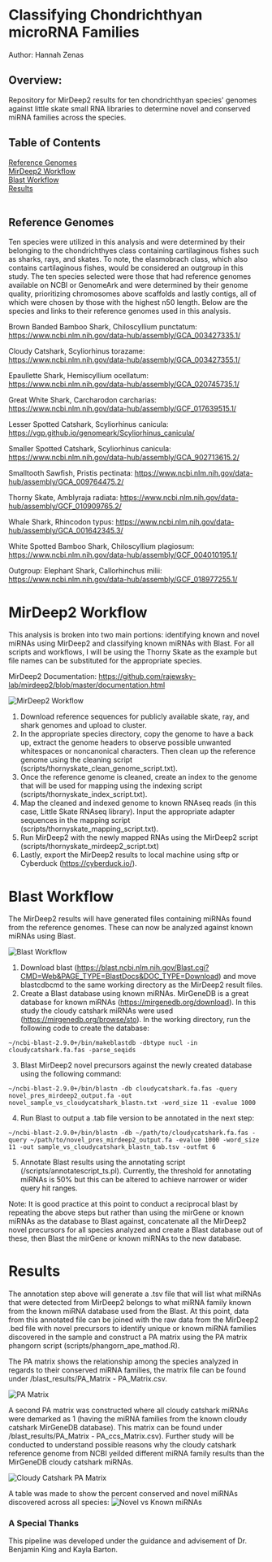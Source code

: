 # Classifying Chondrichthyan microRNA Families
Author: Hannah Zenas

## Overview:
Repository for MirDeep2 results for ten chondrichthyan species' genomes against little skate small RNA libraries to determine novel and conserved miRNA families across the species.

## Table of Contents

<a href="#Reference Genomes">Reference Genomes</a></br>
<a href="#MirDeep2 Workflow">MirDeep2 Workflow</a></br>
<a href="#Blast Workflow">Blast Workflow</a></br>
<a href="#Results">Results</a></br>
</br>

## <a name="Reference Genomes">Reference Genomes</a>
Ten species were utilized in this analysis and were determined by their belonging to the chondrichthyes class containing cartilaginous fishes such as sharks, rays, and skates. To note, the elasmobrach class, which also contains cartilaginous fishes, would be considered an outgroup in this study. The ten species selected were those that had reference genomes available on NCBI or GenomeArk and were determined by their genome quality, prioritizing chromosomes above scaffolds and lastly contigs, all of which were chosen by those with the highest n50 length. Below are the species and links to their reference genomes used in this analysis.

Brown Banded Bamboo Shark, Chiloscyllium punctatum: https://www.ncbi.nlm.nih.gov/data-hub/assembly/GCA_003427335.1/

Cloudy Catshark, Scyliorhinus torazame: https://www.ncbi.nlm.nih.gov/data-hub/assembly/GCA_003427355.1/

Epaullette Shark, Hemiscyllium ocellatum: https://www.ncbi.nlm.nih.gov/data-hub/assembly/GCA_020745735.1/

Great White Shark, Carcharodon carcharias: https://www.ncbi.nlm.nih.gov/data-hub/assembly/GCF_017639515.1/

Lesser Spotted Catshark, Scyliorhinus canicula: https://vgp.github.io/genomeark/Scyliorhinus_canicula/ 

Smaller Spotted Catshark, Scyliorhinus canicula: https://www.ncbi.nlm.nih.gov/data-hub/assembly/GCA_902713615.2/

Smalltooth Sawfish, Pristis pectinata: https://www.ncbi.nlm.nih.gov/data-hub/assembly/GCA_009764475.2/

Thorny Skate, Amblyraja radiata: https://www.ncbi.nlm.nih.gov/data-hub/assembly/GCF_010909765.2/

Whale Shark, Rhincodon typus: https://www.ncbi.nlm.nih.gov/data-hub/assembly/GCA_001642345.3/

White Spotted Bamboo Shark, Chiloscyllium plagiosum: https://www.ncbi.nlm.nih.gov/data-hub/assembly/GCF_004010195.1/ 

Outgroup:
Elephant Shark, Callorhinchus milii: https://www.ncbi.nlm.nih.gov/data-hub/assembly/GCF_018977255.1/
 

# <a name="MirDeep2 Workflow">MirDeep2 Workflow</a>
This analysis is broken into two main portions: identifying known and novel miRNAs using MirDeep2 and classifying known miRNAs with Blast. For all scripts and workflows, I will be using the Thorny Skate as the example but file names can be substituted for the appropriate species. 

MirDeep2 Documentation: https://github.com/rajewsky-lab/mirdeep2/blob/master/documentation.html
 
![MirDeep2 Workflow](images/mirdeepworkflow.png)

1. Download reference sequences for publicly available skate, ray, and shark genomes and upload to cluster.
2. In the appropriate species directory, copy the genome to have a back up, extract the genome headers to observe possible unwanted whitespaces or noncanonical characters. Then clean up the reference genome using the cleaning script (scripts/thornyskate_clean_genome_script.txt). 
3. Once the reference genome is cleaned, create an index to the genome that will be used for mapping using the indexing script (scripts/thornyskate_index_script.txt).
4. Map the cleaned and indexed genome to known RNAseq reads (in this case, Little Skate RNAseq library). Input the appropriate adapter sequences in the mapping script (scripts/thornyskate_mapping_script.txt).
5. Run MirDeep2 with the newly mapped RNAs using the MirDeep2 script (scripts/thornyskate_mirdeep2_script.txt)
6. Lastly, export the MirDeep2 results to local machine using sftp or Cyberduck (https://cyberduck.io/).

# <a name="Blast Workflow">Blast Workflow</a>
The MirDeep2 results will have generated files containing miRNAs found from the reference genomes. These can now be analyzed against known miRNAs using Blast. 

![Blast Workflow](images/blastworkflow.png)
1. Download blast (https://blast.ncbi.nlm.nih.gov/Blast.cgi?CMD=Web&PAGE_TYPE=BlastDocs&DOC_TYPE=Download) and move blastcdbcmd to the same working directory as the MirDeep2 result files.
2. Create a Blast database using known miRNAs. MirGeneDB is a great database for known miRNAs (https://mirgenedb.org/download). In this study the cloudy catshark miRNAs were used (https://mirgenedb.org/browse/sto). In the working directory, run the following code to create the database:
```{bash eval=FALSE}
~/ncbi-blast-2.9.0+/bin/makeblastdb -dbtype nucl -in cloudycatshark.fa.fas -parse_seqids
```
3. Blast MirDeep2 novel precursors against the newly created database using the following command:
```{bash eval=FALSE}
~/ncbi-blast-2.9.0+/bin/blastn -db cloudycatshark.fa.fas -query novel_pres_mirdeep2_output.fa -out novel_sample_vs_cloudycatshark_blastn.txt -word_size 11 -evalue 1000
```
4. Run Blast to output a .tab file version to be annotated in the next step:
```{bash eval=FALSE}
~/ncbi-blast-2.9.0+/bin/blastn -db ~/path/to/cloudycatshark.fa.fas -query ~/path/to/novel_pres_mirdeep2_output.fa -evalue 1000 -word_size 11 -out sample_vs_cloudycatshark_blastn_tab.tsv -outfmt 6
```
5. Annotate Blast results using the annotating script (/scripts/annotatescript_ts.pl). Currently, the threshold for annotating miRNAs is 50% but this can be altered to achieve narrower or wider query hit ranges.

Note: It is good practice at this point to conduct a reciprocal blast by repeating the above steps but rather than using the mirGene or known miRNAs as the database to Blast against, concatenate all the MirDeep2 novel precursors for all species analyzed and create a Blast database out of these, then Blast the mirGene or known miRNAs to the new database. 


# <a name="Results">Results</a>
The annotation step above will generate a .tsv file that will list what miRNAs that were detected from MirDeep2 belongs to what miRNA family known from the known miRNA database used from the Blast. At this point, data from this annotated file can be joined with the raw data from the MirDeep2 .bed file with novel precursors to identify unique or known miRNA families discovered in the sample and construct a PA matrix using the PA matrix phangorn script (scripts/phangorn_ape_mathod.R).

The PA matrix shows the relationship among the species analyzed in regards to their conserved miRNA families, the matrix file can be found under /blast_results/PA_Matrix - PA_Matrix.csv. 

![PA Matrix](images/shskray_mirna_tree.png)

A second PA matrix was constructed where all cloudy catshark miRNAs were demarked as 1 (having the miRNA families from the known cloudy catshark MirGeneDB database). This matrix can be found under /blast_results/PA_Matrix - PA_ccs_Matrix.csv). Further study will be conducted to understand possible reasons why the cloudy catshark reference genome from NCBI yeilded different miRNA family results than the MirGeneDB cloudy catshark miRNAs. 

![Cloudy Catshark PA Matrix](images/shskray_mirna_ccs_tree.png)

A table was made to show the percent conserved and novel miRNAs discovered across all species:
![Novel vs Known miRNAs](images/novel_known_table.png)



### A Special Thanks
This pipeline was developed under the guidance and advisement of Dr. Benjamin King and Kayla Barton.



